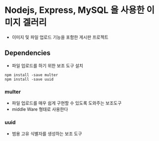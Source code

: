 # Nodejs, Express, MySQL 을 사용한 이미지 겔러리

- 이미지 및 파일 업로드 기능을 포함한 게시판 프로젝트

## Dependencies

- 파일 업로드를 하기 위한 보조 도구 설치

```
npm install -save multer
npm install -save uuid
```

### multer

- 파일 업로드를 매우 쉽게 구현할 수 있도록 도와주는 보조도구
- middle Ware 형태로 사용한다

### uuid

- 범용 고유 식별자를 생성하는 보조 도구
